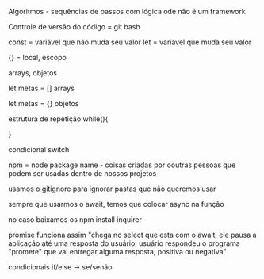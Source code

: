 Algoritmos - sequências de passos com lógica
ode não é um framework

Controle de versão do código = git bash

const = variável que não muda seu valor
let = variável que muda seu valor

{} = local, escopo


arrays, objetos

let metas = [] arrays

let metas = {} objetos

estrutura de repetição
while(){

}

condicional switch

npm = node package name - coisas criadas por ooutras pessoas que podem ser usadas dentro de nossos projetos

usamos o gitignore para ignorar pastas que não queremos usar

sempre que usarmos o await, temos que colocar async na função

no caso baixamos os npm install inquirer

promise funciona assim "chega no select que esta com o await, ele pausa a aplicação até uma resposta do usuário, usuário respondeu o programa "promete" que vai entregar alguma resposta, positiva ou negativa"

condicionais
if/else -> se/senão